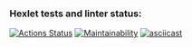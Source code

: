 ### Hexlet tests and linter status:
[![Actions Status](https://github.com/Arcodile/python-project-49/workflows/hexlet-check/badge.svg)](https://github.com/Arcodile/python-project-49/actions)
[![Maintainability](https://api.codeclimate.com/v1/badges/a30c06db301f87cdc3df/maintainability)](https://codeclimate.com/github/Arcodile/python-project-49/maintainability)
[![asciicast](https://asciinema.org/a/3V616IZ5HZUfC9vNVMaMQITdT.svg)](https://asciinema.org/a/3V616IZ5HZUfC9vNVMaMQITdT)
